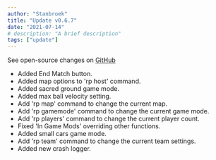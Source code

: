```yaml
---
author: "Stanbroek"
title: "Update v0.6.7"
date: "2021-07-14"
# description: "A brief description"
tags: ["update"]
---
```


See open-source changes on [GitHub](https://github.com/Stanbroek/RocketPlugin/commit/95cb1f0f3be6e1da20c7bb155874096b36b3411a)

- Added End Match button.
- Added map options to 'rp host' command.
- Added sacred ground game mode.
- Added max ball velocity setting.
- Add 'rp map' command to change the current map.
- Add 'rp gamemode' command to change the current game mode.
- Add 'rp players' command to change the current player count.
- Fixed 'In Game Mods' overriding other functions.
- Added small cars game mode.
- Add 'rp team' command to change the current team settings.
- Added new crash logger.
